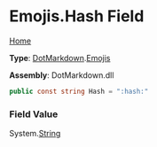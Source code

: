 # Emojis\.Hash Field

[Home](../../../README.md)

**Type**: [DotMarkdown](../../README.md)\.[Emojis](../README.md)

**Assembly**: DotMarkdown\.dll

```csharp
public const string Hash = ":hash:"
```

### Field Value

System\.[String](https://docs.microsoft.com/en-us/dotnet/api/system.string)
